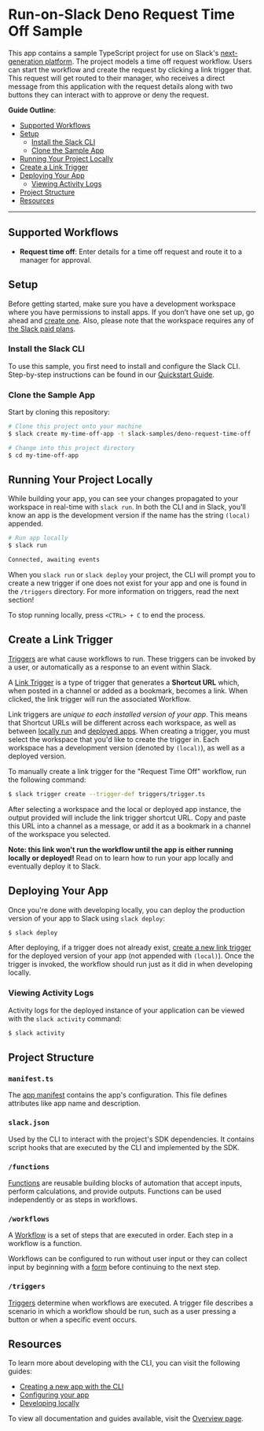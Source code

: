 # Run-on-Slack Deno Request Time Off Sample

This app contains a sample TypeScript project for use on Slack's
[next-generation platform](https://api.slack.com/future). The project models a
time off request workflow. Users can start the workflow and create the request
by clicking a link trigger that. This request will get routed to their manager,
who receives a direct message from this application with the request details
along with two buttons they can interact with to approve or deny the request.

**Guide Outline**:

- [Supported Workflows](#supported-workflows)
- [Setup](#setup)
  - [Install the Slack CLI](#install-the-slack-cli)
  - [Clone the Sample App](#clone-the-sample-app)
- [Running Your Project Locally](#running-your-project-locally)
- [Create a Link Trigger](#create-a-link-trigger)
- [Deploying Your App](#deploying-your-app)
  - [Viewing Activity Logs](#viewing-activity-logs)
- [Project Structure](#project-structure)
- [Resources](#resources)

---

## Supported Workflows

- **Request time off**: Enter details for a time off request and route it to a
  manager for approval.

## Setup

Before getting started, make sure you have a development workspace where you
have permissions to install apps. If you don’t have one set up, go ahead and
[create one](https://slack.com/create). Also, please note that the workspace
requires any of [the Slack paid plans](https://slack.com/pricing).

### Install the Slack CLI

To use this sample, you first need to install and configure the Slack CLI.
Step-by-step instructions can be found in our
[Quickstart Guide](https://api.slack.com/future/quickstart).

### Clone the Sample App

Start by cloning this repository:

```zsh
# Clone this project onto your machine
$ slack create my-time-off-app -t slack-samples/deno-request-time-off

# Change into this project directory
$ cd my-time-off-app
```

## Running Your Project Locally

While building your app, you can see your changes propagated to your workspace
in real-time with `slack run`. In both the CLI and in Slack, you'll know an app
is the development version if the name has the string `(local)` appended.

```zsh
# Run app locally
$ slack run

Connected, awaiting events
```

When you `slack run` or `slack deploy` your project, the CLI will prompt you to
create a new trigger if one does not exist for your app and one is found in the
`/triggers` directory. For more information on triggers, read the next section!

To stop running locally, press `<CTRL> + C` to end the process.

## Create a Link Trigger

[Triggers](https://api.slack.com/future/triggers) are what cause workflows to
run. These triggers can be invoked by a user, or automatically as a response to
an event within Slack.

A [Link Trigger](https://api.slack.com/future/triggers/link) is a type of
trigger that generates a **Shortcut URL** which, when posted in a channel or
added as a bookmark, becomes a link. When clicked, the link trigger will run the
associated Workflow.

Link triggers are _unique to each installed version of your app_. This means
that Shortcut URLs will be different across each workspace, as well as between
[locally run](#running-your-project-locally) and
[deployed apps](#deploying-your-app). When creating a trigger, you must select
the workspace that you'd like to create the trigger in. Each workspace has a
development version (denoted by `(local)`), as well as a deployed version.

To manually create a link trigger for the "Request Time Off" workflow, run the
following command:

```zsh
$ slack trigger create --trigger-def triggers/trigger.ts
```

After selecting a workspace and the local or deployed app instance, the output
provided will include the link trigger shortcut URL. Copy and paste this URL
into a channel as a message, or add it as a bookmark in a channel of the
workspace you selected.

**Note: this link won't run the workflow until the app is either running locally
or deployed!** Read on to learn how to run your app locally and eventually
deploy it to Slack.

## Deploying Your App

Once you're done with developing locally, you can deploy the production version
of your app to Slack using `slack deploy`:

```zsh
$ slack deploy
```

After deploying, if a trigger does not already exist,
[create a new link trigger](#create-a-link-trigger) for the deployed version of
your app (not appended with `(local)`). Once the trigger is invoked, the
workflow should run just as it did in when developing locally.

### Viewing Activity Logs

Activity logs for the deployed instance of your application can be viewed with
the `slack activity` command:

```zsh
$ slack activity
```

## Project Structure

### `manifest.ts`

The [app manifest](https://api.slack.com/future/manifest) contains the app's
configuration. This file defines attributes like app name and description.

### `slack.json`

Used by the CLI to interact with the project's SDK dependencies. It contains
script hooks that are executed by the CLI and implemented by the SDK.

### `/functions`

[Functions](https://api.slack.com/future/functions) are reusable building blocks
of automation that accept inputs, perform calculations, and provide outputs.
Functions can be used independently or as steps in workflows.

### `/workflows`

A [Workflow](https://api.slack.com/future/workflows) is a set of steps that are
executed in order. Each step in a workflow is a function.

Workflows can be configured to run without user input or they can collect input
by beginning with a [form](https://api.slack.com/future/forms) before continuing
to the next step.

### `/triggers`

[Triggers](https://api.slack.com/future/triggers) determine when workflows are
executed. A trigger file describes a scenario in which a workflow should be run,
such as a user pressing a button or when a specific event occurs.

## Resources

To learn more about developing with the CLI, you can visit the following guides:

- [Creating a new app with the CLI](https://api.slack.com/future/create)
- [Configuring your app](https://api.slack.com/future/manifest)
- [Developing locally](https://api.slack.com/future/run)

To view all documentation and guides available, visit the
[Overview page](https://api.slack.com/future/overview).
